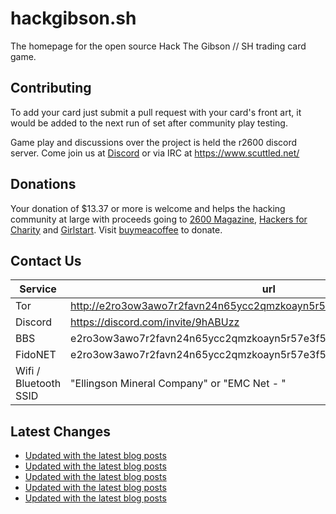 # hackgibson.sh
The homepage for the open source Hack The Gibson // SH trading card game.


## Contributing

To add your card just submit a pull request with your card's front art, it would be added to the next run of set after community play testing.

Game play and discussions over the project is held the r2600 discord server. Come join us at [Discord](https://discord.com/invite/9hABUzz) or via IRC at https://www.scuttled.net/


## Donations

Your donation of $13.37 or more is welcome and helps the hacking community at large with proceeds going to [2600 Magazine](https://2600.com/), [Hackers for Charity](https://hackersforcharity.org) and [Girlstart](https://girlstart.org).  Visit [buymeacoffee](https://www.buymeacoffee.com/hackgibson.sh) to donate.


## Contact Us

Service | url
-|-
Tor | http://e2ro3ow3awo7r2favn24n65ycc2qmzkoayn5r57e3f56nvjwdcgg32ad.onion
Discord | https://discord.com/invite/9hABUzz
BBS | e2ro3ow3awo7r2favn24n65ycc2qmzkoayn5r57e3f56nvjwdcgg32ad.onion:23
FidoNET | e2ro3ow3awo7r2favn24n65ycc2qmzkoayn5r57e3f56nvjwdcgg32ad.onion:24554
Wifi / Bluetooth SSID | "Ellingson Mineral Company" or "EMC Net - <fidonet address>"

## Latest Changes
<!-- BLOG-POST-LIST:START -->
- [Updated with the latest blog posts](https://github.com/DFW2600/hackgibson.sh/commit/0cf3d0a8ee897abf0bcede137f9b8cdc68b12987)
- [Updated with the latest blog posts](https://github.com/DFW2600/hackgibson.sh/commit/b4436d99d9066d6f7b6019e18dc15443bc8588d7)
- [Updated with the latest blog posts](https://github.com/DFW2600/hackgibson.sh/commit/ae37ba5653c58c1550298fe4603a9919158de91f)
- [Updated with the latest blog posts](https://github.com/DFW2600/hackgibson.sh/commit/b73dfea136faf408620e5e262a5c64c5e8f06e48)
- [Updated with the latest blog posts](https://github.com/DFW2600/hackgibson.sh/commit/c9d5a58c46e8e63c9f584d6d71bd4165f9b08758)
<!-- BLOG-POST-LIST:END -->
